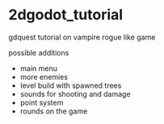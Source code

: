 # 2dgodot_tutorial
gdquest tutorial on vampire rogue like game


possible additions
- main menu
- more enemies
- level build with spawned trees
- sounds for shooting and damage
- point system 
- rounds on the game